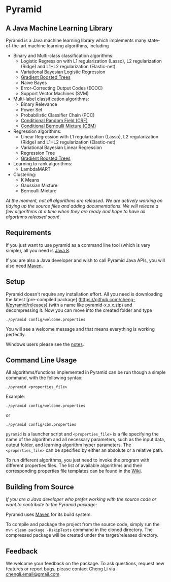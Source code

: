 # Pyramid 

## A Java Machine Learning Library

Pyramid is a Java machine learning library which implements many state-of-the-art machine learning algorithms, including

* Binary and Multi-class classification algorithms:
    * Logistic Regression with L1 regularization (Lasso), L2 regularization (Ridge) and L1+L2 regularization (Elastic-net)
    * Variational Bayesian Logistic Regression
    * [Gradient Boosted Trees](https://github.com/cheng-li/pyramid/wiki/GB-Classifier)
    * Naive Bayes
    * Error-Correcting Output Codes (ECOC)
    * Support Vector Machines (SVM)
* Multi-label classification algorithms:
    * Binary Relevance
    * Power Set
    * Probabilistic Classifier Chain (PCC)
    * [Conditional Random Field (CRF)](https://github.com/cheng-li/pyramid/wiki/CRF)
    * [Conditional Bernoulli Mixture (CBM)](https://github.com/cheng-li/pyramid/wiki/CBM)
* Regression algorithms:
    * Linear Regression with L1 regularization (Lasso), L2 regularization (Ridge) and L1+L2 regularization (Elastic-net)
    * Variational Bayesian Linear Regression
    * Regression Tree
    * [Gradient Boosted Trees](https://github.com/cheng-li/pyramid/wiki/GB-Regressor)
* Learning to rank algorithms:
    * LambdaMART
* Clustering: 
    * K Means
    * Gaussian Mixture
    * Bernoulli Mixture

_At the moment, not all algorithms are released. We are actively working on tidying up the source files and adding documentations. We will release a few algorithms at a time when they are ready and hope to have all algorthms released soon!_
## **Requirements**
If you just want to use pyramid as a command line tool (which is very simple), all you need is [Java 8](http://www.oracle.com/technetwork/java/javase/downloads/jdk8-downloads-2133151.html).

If you are also a Java developer and wish to call Pyramid Java APIs, you will also need [Maven](https://maven.apache.org/).

## **Setup**
Pyramid doesn't require any installation effort. All you need is downloading the latest [pre-compiled package] (https://github.com/cheng-li/pyramid/releases) (with a name like pyramid-x.x.x.zip) and decompressing it. Now you can move into the created folder and type 

`./pyramid config/welcome.properties`

You will see a welcome message and that means everything is working perfectly.

Windows users please see the [notes](https://github.com/cheng-li/pyramid/wiki/Notes-for-Windows-Users).
## **Command Line Usage**
All algorithms/functions implemented in Pyramid can be run though a simple command, with the following syntax:

`./pyramid <properties_file>`

Example: 

`./pyramid config/welcome.properties`

or

`./pyramid config/cbm.properties`

`pyramid` is a launcher script and `<properties_file>` is a file specifying the name of the algorithm and all necessary parameters, such as the input data, output folder, and learning algorithm hyper parameters. The `<properties_file>` can be specified by either an absolute or a relative path.

To run different algorithms, you just need to invoke the program with different properties files. The list of available algorithms and their corresponding properties file templates can be found in the [Wiki](https://github.com/cheng-li/pyramid/wiki#a-java-machine-learning-library).
 

## **Building from Source**
_If you are a Java developer who prefer working with the source code or want to contribute to the Pyramid package:_

Pyramid uses [Maven](https://maven.apache.org/) for its build system.

To compile and package the project from the source code, simply run the `mvn clean package -DskipTests` command in the cloned directory. The compressed package will be created under the target/releases directory.

## Feedback
We welcome your feedback on the package. To ask questions, request new features or report bugs, please contact Cheng Li  via chengli.email@gmail.com.

